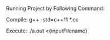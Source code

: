 Running Project by Following Command:

Compile:
	g++ -std=c++11 *.cc

Execute:
	./a.out <{inputFilename}


